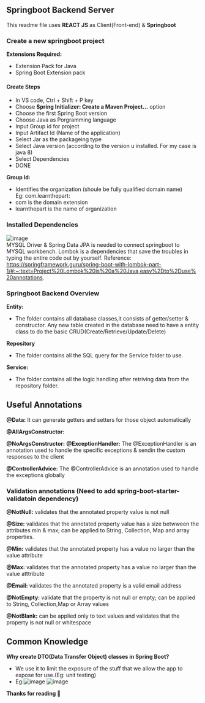 
## Springboot Backend Server
This readme file uses **REACT JS** as Client(Front-end) & **Springboot**
### Create a new springboot project
**Extensions Required:**
- Extension Pack for Java
- Spring Boot Extension pack

#### Create Steps
- In VS code, Ctrl + Shift + P key
- Choose **Spring Initializer: Create a Maven Project...** option
- Choose the first Spring Boot version
- Choose Java as Porgramming language
- Input Group id for project
- Input Artifact Id (Name of the application)
- Select Jar as the packageing type
- Select Java version (according to the version u installed. For my case is java 8)
- Select Dependencies
- DONE

**Group Id:**
- Identifies the organization (shoule be fully qualified domain name) 
<br> Eg: com.learnthepart: <br>
- com is the domain extension
- learnthepart is the name of organization

### Installed Dependencies
![image](https://user-images.githubusercontent.com/56182367/184104663-f88a9cea-6c2a-4e85-96a4-ff7f49156a52.png)
<br>MYSQL Driver & Spring Data JPA is needed to connect springboot to MYSQL workbench. Lombok is a dependencies that save the troubles in typing the entire code out by yourself. Reference: https://springframework.guru/spring-boot-with-lombok-part-1/#:~:text=Project%20Lombok%20is%20a%20Java,easy%2Dto%2Duse%20annotations.

### Springboot Backend Overview

**Entity:**
- The folder contains all database classes,it consists of getter/setter & constructor. Any new table created in the database need to have a entity class to do the basic CRUD(Create/Retrieve/Update/Delete)

**Repository**
- The folder contains all the SQL query for the Service folder to use.

**Service:**
- The folder contains all the logic handling after retriving data from the repository folder.

## Useful Annotations

**@Data:** It can generate getters and setters for those object automatically

**@AllArgsConstructor:**

**@NoArgsConstructor:**
**@ExceptionHandler:** The @ExceptionHandler is an annotation used to handle the specific exceptions & sendin the custom responses to the client

**@ControllerAdvice:** The @ControllerAdvice  is an annotation used to handle the exceptions globally

### Validation annotations (Need to add spring-boot-starter-validatoin dependency)
**@NotNull:** validates that the annotated property value is not null

**@Size:** validates that the annotated property value has a size betwween the attributes min & max; can be applied to String, Collection, Map and array properties.

**@Min:** validates that the annotated property has a value no larger than the value attribute

**@Max:** validates that the annotated property has a value no larger than the value atttribute

**@Email:** validates the the annotated property is a valid email address

**@NotEmpty:** validate that the property is not null or empty; can be applied to String, Collection,Map or Array values

**@NotBlank:** can be applied only to text values and validates that the property is not null or whitespace

## Common Knowledge
**Why create DTO(Data Transfer Object) classes in Spring Boot?**
- We use it to limit the exposure of the stuff that we allow the app to expose for use.(Eg: unit testing)
- Eg:![image](https://user-images.githubusercontent.com/56182367/185888766-2b5da1f4-c6e2-4ab7-ab79-f706173689af.png)
![image](https://user-images.githubusercontent.com/56182367/185888904-25de5f57-b8c5-4f6c-9499-e0658356da7c.png)

**Thanks for reading :smiling_face_with_three_hearts:**




